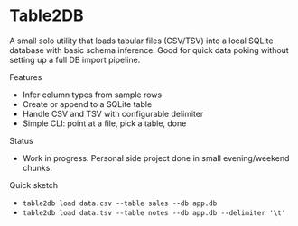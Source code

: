 Table2DB
=====

A small solo utility that loads tabular files (CSV/TSV) into a local SQLite database with basic schema inference. Good for quick data poking without setting up a full DB import pipeline.

Features
- Infer column types from sample rows
- Create or append to a SQLite table
- Handle CSV and TSV with configurable delimiter
- Simple CLI: point at a file, pick a table, done

Status
- Work in progress. Personal side project done in small evening/weekend chunks.

Quick sketch
- `table2db load data.csv --table sales --db app.db`
- `table2db load data.tsv --table notes --db app.db --delimiter '\t'`

